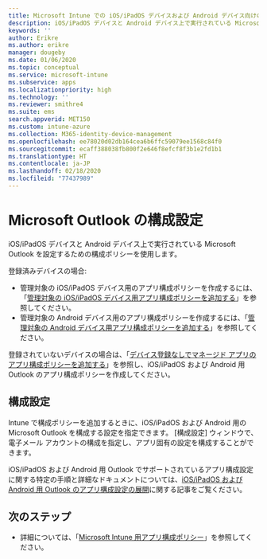 ```yaml
---
title: Microsoft Intune での iOS/iPadOS デバイスおよび Android デバイス向けの Outlook 設定
description: iOS/iPadOS デバイスと Android デバイス上で実行されている Microsoft Outlook を設定するための構成ポリシーを作成します。
keywords: ''
author: Erikre
ms.author: erikre
manager: dougeby
ms.date: 01/06/2020
ms.topic: conceptual
ms.service: microsoft-intune
ms.subservice: apps
ms.localizationpriority: high
ms.technology: ''
ms.reviewer: smithre4
ms.suite: ems
search.appverid: MET150
ms.custom: intune-azure
ms.collection: M365-identity-device-management
ms.openlocfilehash: ee78020d02db164cea6b6ffc59079ee1568c84f0
ms.sourcegitcommit: ecaff388038fb800f2e646f8efcf8f3b1e2fd1b1
ms.translationtype: HT
ms.contentlocale: ja-JP
ms.lasthandoff: 02/18/2020
ms.locfileid: "77437989"
---
```

# <a name="microsoft-outlook-configuration-settings"></a>Microsoft Outlook の構成設定 

iOS/iPadOS デバイスと Android デバイス上で実行されている Microsoft Outlook を設定するための構成ポリシーを使用します。 

登録済みデバイスの場合:
- 管理対象の iOS/iPadOS デバイス用のアプリ構成ポリシーを作成するには、「[管理対象の iOS/iPadOS デバイス用アプリ構成ポリシーを追加する](app-configuration-policies-use-ios.md)」を参照してください。 
- 管理対象の Android デバイス用のアプリ構成ポリシーを作成するには、「[管理対象の Android デバイス用アプリ構成ポリシーを追加する](app-configuration-policies-use-android.md)」を参照してください。 

登録されていないデバイスの場合は、「[デバイス登録なしでマネージド アプリのアプリ構成ポリシーを追加する](app-configuration-policies-managed-app.md)」を参照し、iOS/iPadOS および Android 用 Outlook のアプリ構成ポリシーを作成してください。

## <a name="configuration-settings"></a>構成設定

Intune で構成ポリシーを追加するときに、iOS/iPadOS および Android 用の Microsoft Outlook を構成する設定を指定できます。 [構成設定] ウィンドウで、電子メール アカウントの構成を指定し、アプリ固有の設定を構成することができます。

iOS/iPadOS および Android 用 Outlook でサポートされているアプリ構成設定に関する特定の手順と詳細なドキュメントについては、[iOS/iPadOS および Android 用 Outlook のアプリ構成設定の展開](https://docs.microsoft.com/exchange/clients-and-mobile-in-exchange-online/outlook-for-ios-and-android/outlook-for-ios-and-android-configuration-with-microsoft-intune)に関する記事をご覧ください。

## <a name="next-steps"></a>次のステップ

- 詳細については、「[Microsoft Intune 用アプリ構成ポリシー](app-configuration-policies-overview.md)」を参照してください。

